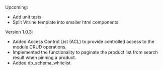 Upcoming:
 + Add unit tests
 + Split Vitrine template into smaller html components

Version 1.0.3:
 + Added Access Control List (ACL) to provide controlled access to the module CRUD operations.
 + Implemented the functionality to paginate the product list from search result when pinning a product.
 + Added db_schema_whitelist